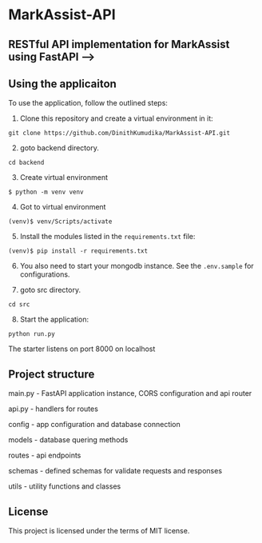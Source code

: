 # MarkAssist-API

## RESTful API implementation for MarkAssist using FastAPI -->

## Using the applicaiton

To use the application, follow the outlined steps:

1. Clone this repository and create a virtual environment in it:
```console
git clone https://github.com/DinithKumudika/MarkAssist-API.git
```

2. goto backend directory.

```console
cd backend
```

3. Create virtual environment

```console
$ python -m venv venv
```

4. Got to virtual environment
```console
(venv)$ venv/Scripts/activate
```

5. Install the modules listed in the `requirements.txt` file:

```console
(venv)$ pip install -r requirements.txt
```

6. You also need to start your mongodb instance. See the `.env.sample` for configurations.

7. goto src directory.

```console
cd src
```

8. Start the application:

```console
python run.py
```

The starter listens on port 8000 on localhost

## Project structure

main.py - FastAPI application instance, CORS configuration and api router

api.py - handlers for routes

config - app configuration and database connection

models - database quering methods

routes - api endpoints

schemas - defined schemas for validate requests and responses

utils - utility functions and classes

## License

This project is licensed under the terms of MIT license.
